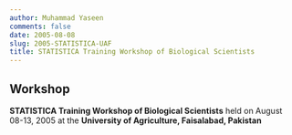 ```yaml
---
author: Muhammad Yaseen
comments: false
date: 2005-08-08
slug: 2005-STATISTICA-UAF
title: STATISTICA Training Workshop of Biological Scientists
---
```


## Workshop
**STATISTICA Training Workshop of Biological Scientists** held on August 08-13, 2005 at the  **University of Agriculture, Faisalabad, Pakistan**